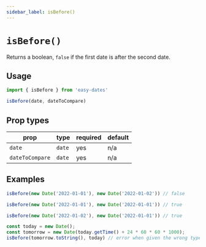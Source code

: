 ```yaml
---
sidebar_label: isBefore()
---
```


# `isBefore()`
Returns a boolean, `false` if the first date is after the second date.

## Usage
```javascript
import { isBefore } from 'easy-dates'

isBefore(date, dateToCompare)
```

## Prop types
| prop            | type   | required | default |
|-----------------|--------|----------|---------|
| `date`          | `date` | yes      | n/a     |
| `dateToCompare` | `date` | yes      | n/a     |

## Examples
```javascript
isBefore(new Date('2022-01-01'), new Date('2022-01-02')) // false
```

```javascript
isBefore(new Date('2022-01-01'), new Date('2022-01-01')) // true
```

```javascript
isBefore(new Date('2022-01-02'), new Date('2022-01-01')) // true
```

```javascript
const today = new Date();
const tomorrow = new Date(today.getTime() + 24 * 60 * 60 * 1000);
isBefore(tomorrow.toString(), today) // error when given the wrong type
```